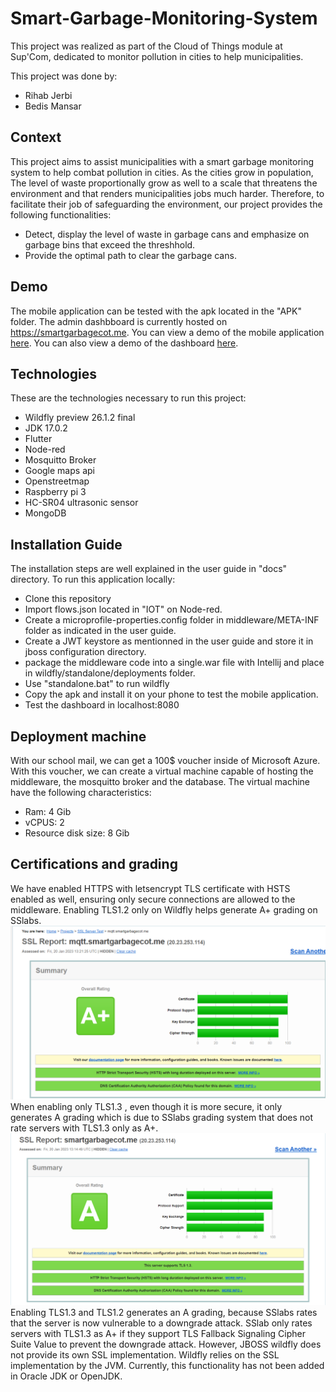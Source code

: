 # Smart-Garbage-Monitoring-System

This project was realized as part of the Cloud of Things module at Sup'Com, dedicated to monitor pollution in cities to help municipalities.

This project was done by:
- Rihab Jerbi
- Bedis Mansar

## Context

This project aims to assist municipalities with a smart garbage monitoring system to help combat pollution in cities. As the cities grow in population,
The level of waste proportionally grow as well to a scale that threatens the environment and that renders municipalities jobs much harder.
Therefore, to facilitate their job of safeguarding the environment, our project provides the following functionalities:
- Detect, display the level of waste in garbage cans and emphasize on garbage bins that exceed the threshhold.
- Provide the optimal path to clear the garbage cans.

## Demo

The mobile application can be tested with the apk located in the "APK" folder. The admin dashbboard is currently hosted on https://smartgarbagecot.me. You can view a demo of the mobile application [here](https://www.canva.com/design/DAFYN69sjlA/acsfiw305thY1z000dnFDw/watch?utm_content=DAFYN69sjlA&utm_campaign=designshare&utm_medium=link2&utm_source=sharebutton&fbclid=IwAR1izz-2TqcPLJdtSKw7uBJ-D_Sq6kGSzvsrfyzuvgEHQB4Tw-xHEeGGvFQ). You can also view a demo of the dashboard [here](https://drive.google.com/file/d/1Gpr57gZQIEIqmYAiYIF9rU8O_P6n51QC/view?usp=sharing).

## Technologies

These are the technologies necessary to run this project:
- Wildfly preview 26.1.2 final
- JDK 17.0.2
- Flutter
- Node-red
- Mosquitto Broker
- Google maps api
- Openstreetmap
- Raspberry pi 3
- HC-SR04 ultrasonic sensor
- MongoDB

## Installation Guide

The installation steps are well explained in the user guide in "docs" directory. To run this application locally:  
- Clone this repository
- Import flows.json located in "IOT" on Node-red.
- Create a microprofile-properties.config folder in middleware/META-INF folder as indicated in the user guide.
- Create a JWT keystore as mentionned in the user guide and store it in jboss configuration directory.
- package the middleware code into a single.war file with Intellij and place in wildfly/standalone/deployments folder.
- Use "standalone.bat" to run wildfly
- Copy the apk and install it on your phone to test the mobile application.
- Test the dashboard in localhost:8080

## Deployment machine

With our school mail, we can get a 100$ voucher inside of Microsoft Azure. With this voucher, we can create a virtual machine capable of hosting
the middleware, the mosquitto broker and the database. The virtual machine have the following characteristics:
- Ram: 4 Gib
- vCPUS: 2
- Resource disk size: 8 Gib

## Certifications and grading

We have enabled HTTPS with letsencrypt TLS certificate with HSTS enabled as well, ensuring only secure connections are allowed to the middleware. 
Enabling TLS1.2 only on Wildfly helps generate A+ grading on SSlabs.
![Alt text](./imgs/tls1.2.PNG)
When enabling only TLS1.3 , even though it is more secure, it only generates A grading which is due to SSlabs grading system that does not rate servers with TLS1.3 only as A+. 
![Alt text](./imgs/TLS1.3.PNG)
Enabling TLS1.3 and TLS1.2 generates an A grading, because SSlabs rates that the server is now vulnerable to a downgrade attack. SSlab only rates servers with TLS1.3 as A+ if they
support TLS Fallback Signaling Cipher Suite Value to prevent the downgrade attack. However, JBOSS wildfly does not provide its own SSL implementation. Wildfly relies on the SSL implementation by the JVM. Currently, this functionality has not been added in Oracle JDK or OpenJDK.
